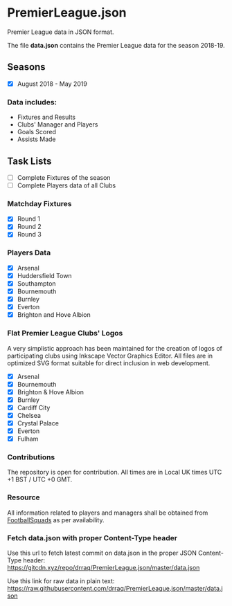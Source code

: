 # PremierLeague.json
Premier League data in JSON format.

The file **data.json** contains the Premier League data for the season 2018-19.

## Seasons

- [x] August 2018 - May 2019

### Data includes:

- Fixtures and Results
- Clubs' Manager and Players
- Goals Scored
- Assists Made

## Task Lists

- [ ] Complete Fixtures of the season
- [ ] Complete Players data of all Clubs

### Matchday Fixtures

- [x] Round 1
- [x] Round 2
- [x] Round 3

### Players Data

- [x] Arsenal
- [x] Huddersfield Town
- [x] Southampton
- [x] Bournemouth
- [x] Burnley
- [x] Everton
- [x] Brighton and Hove Albion

### Flat Premier League Clubs' Logos
A very simplistic approach has been maintained for the creation of logos of participating clubs using Inkscape Vector Graphics Editor. All files are in optimized SVG format suitable for direct inclusion in web development.

- [x] Arsenal
- [x] Bournemouth
- [x] Brighton & Hove Albion
- [x] Burnley
- [x] Cardiff City
- [x] Chelsea
- [x] Crystal Palace
- [x] Everton
- [x] Fulham

### Contributions
The repository is open for contribution.
All times are in Local UK times UTC +1 BST / UTC +0 GMT.

### Resource

All information related to players and managers shall be obtained from [FootballSquads](http://www.footballsquads.co.uk/) as per availability.

### Fetch data.json with proper Content-Type header
Use this url to fetch latest commit on data.json in the proper JSON Content-Type header:
https://gitcdn.xyz/repo/drraq/PremierLeague.json/master/data.json

Use this link for raw data in plain text:
https://raw.githubusercontent.com/drraq/PremierLeague.json/master/data.json
